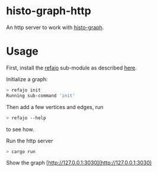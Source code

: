 # histo-graph-http
An http server to work with [histo-graph](../).

# Usage
First, install the [refajo](../refajo/) sub-module as described [here](../README.md).

Initialize a graph:
```bash
> refajo init
Running sub-command 'init'
```
Then add a few vertices and edges, run
```bash
> refajo --help
```
to see how.

Run the http server
```bash
> cargo run
```

Show the graph [http://127.0.0.1:3030](http://127.0.0.1:3030)
